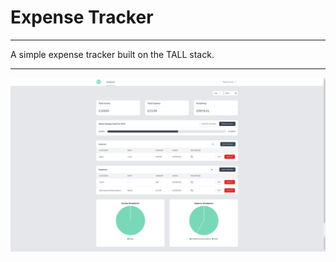 # Expense Tracker
---
A simple expense tracker built on the TALL stack.

---
![Screenshot](screenshot.png)